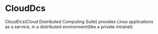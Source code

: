 # CloudDcs
CloudDcs(Cloud Distributed Computing Suite) provides Linux applications as a service, in a distributed environment(like a private intranet)

